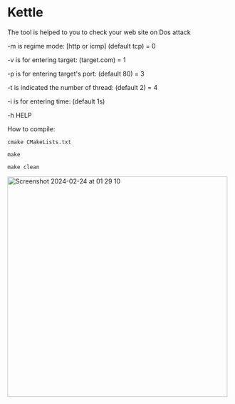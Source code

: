 # Kettle
The tool is helped to you to check your web site on Dos attack


-m is regime mode: [http or icmp] (default tcp) = 0

-v is for entering target: (target.com) = 1

-p is for entering target's port: (default 80) = 3

-t is indicated the number of thread: (default 2) = 4

-i is for entering time: (default 1s)

-h HELP

How to compile:

    cmake CMakeLists.txt

    make
    
    make clean

<img width="494" alt="Screenshot 2024-02-24 at 01 29 10" src="https://github.com/seout/Kettle/assets/113185077/f21d9af4-510d-49f6-82f4-f2f2d1f4acd5">
